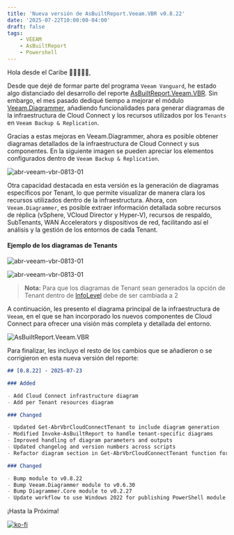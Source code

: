 ```yaml
---
title: 'Nueva versión de AsBuiltReport.Veeam.VBR v0.8.22'
date: '2025-07-22T10:00:00-04:00'
draft: false
tags:
    - VEEAM
    - AsBuiltReport
    - Powershell
---
```


Hola desde el Caribe 🥥🌴🌺🌅🌊,

Desde que dejé de formar parte del programa `Veeam Vanguard`, he estado algo distanciado del desarrollo del reporte [AsBuiltReport.Veeam.VBR](https://github.com/AsBuiltReport/AsBuiltReport.Veeam.VBR). Sin embargo, el mes pasado dediqué tiempo a mejorar el módulo [Veeam.Diagrammer](https://github.com/rebelinux/Veeam.Diagrammer), añadiendo funcionalidades para generar diagramas de la infraestructura de Cloud Connect y los recursos utilizados por los `Tenants` en `Veeam Backup & Replication`.

Gracias a estas mejoras en Veeam.Diagrammer, ahora es posible obtener diagramas detallados de la infraestructura de Cloud Connect y sus componentes. En la siguiente imagen se pueden apreciar los elementos configurados dentro de `Veeam Backup & Replication`.

![abr-veeam-vbr-0813-01](/img/2025/abr-veeam-vbr-0_8_22/CloudConnectInfra.webp)

Otra capacidad destacada en esta versión es la generación de diagramas específicos por Tenant, lo que permite visualizar de manera clara los recursos utilizados dentro de la infraestructura. Ahora, con `Veeam.Diagrammer`, es posible extraer información detallada sobre recursos de réplica (vSphere, VCloud Director y Hyper-V), recursos de respaldo, SubTenants, WAN Accelerators y dispositivos de red, facilitando así el análisis y la gestión de los entornos de cada Tenant.

#### Ejemplo de los diagramas de Tenants

![abr-veeam-vbr-0813-01](/img/2025/abr-veeam-vbr-0_8_22/CloudConnect-Tenant2.webp)

![abr-veeam-vbr-0813-01](/img/2025/abr-veeam-vbr-0_8_22/CloudConnect-Tenant3.webp)

> **Nota:** Para que los diagramas de Tenant sean generados la opción de Tenant dentro de [InfoLevel](https://github.com/AsBuiltReport/AsBuiltReport.Veeam.VBR?tab=readme-ov-file#infolevel) debe de ser cambiada a 2

A continuación, les presento el diagrama principal de la infraestructura de `Veeam`, en el que se han incorporado los nuevos componentes de Cloud Connect para ofrecer una visión más completa y detallada del entorno.

![AsBuiltReport.Veeam.VBR](/img/2025/abr-veeam-vbr-0_8_22/AsBuiltReport.Veeam.VBR.webp)

Para finalizar, les incluyo el resto de los cambios que se añadieron o se corrigieron en esta nueva versión del reporte:

```markdown
## [0.8.22] - 2025-07-23

### Added

- Add Cloud Connect infrastructure diagram
- Add per Tenant resources diagram

### Changed

- Updated Get-AbrVbrCloudConnectTenant to include diagram generation
- Modified Invoke-AsBuiltReport to handle tenant-specific diagrams
- Improved handling of diagram parameters and outputs
- Updated changelog and version numbers across scripts
- Refactor diagram section in Get-AbrVbrCloudConnectTenant function for improved error handling and clarity

### Changed

- Bump module to v0.8.22
- Bump Veeam.Diagrammer module to v0.6.30
- Bump Diagrammer.Core module to v0.2.27
- Update workflow to use Windows 2022 for publishing PowerShell module
```

¡Hasta la Próxima!

[![ko-fi](https://ko-fi.com/img/githubbutton_sm.svg)](https://ko-fi.com/F1F8DEV80)
